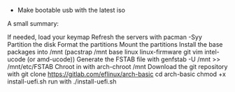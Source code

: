 - Make bootable usb with the latest iso


A small summary:

If needed, load your keymap
Refresh the servers with pacman -Syy
Partition the disk
Format the partitions
Mount the partitions
Install the base packages into /mnt (pacstrap /mnt base linux linux-firmware git vim intel-ucode (or amd-ucode))
Generate the FSTAB file with genfstab -U /mnt >> /mnt/etc/FSTAB
Chroot in with arch-chroot /mnt
Download the git repository with git clone https://gitlab.com/eflinux/arch-basic
cd arch-basic
chmod +x install-uefi.sh
run with ./install-uefi.sh
